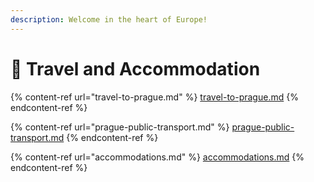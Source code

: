 ```yaml
---
description: Welcome in the heart of Europe!
---
```


# 🚆 Travel and Accommodation

{% content-ref url="travel-to-prague.md" %}
[travel-to-prague.md](travel-to-prague.md)
{% endcontent-ref %}

{% content-ref url="prague-public-transport.md" %}
[prague-public-transport.md](prague-public-transport.md)
{% endcontent-ref %}

{% content-ref url="accommodations.md" %}
[accommodations.md](accommodations.md)
{% endcontent-ref %}

